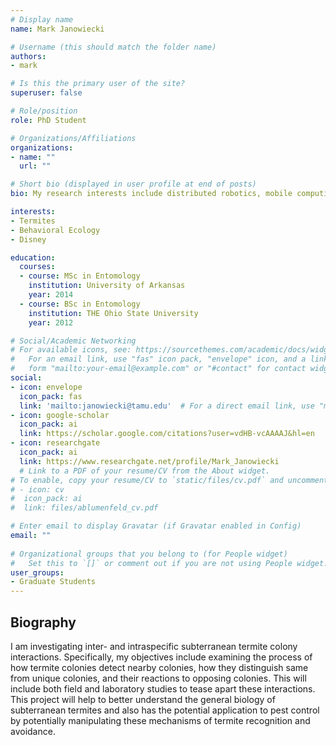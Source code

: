 ```yaml
---
# Display name
name: Mark Janowiecki

# Username (this should match the folder name)
authors:
- mark

# Is this the primary user of the site?
superuser: false

# Role/position
role: PhD Student

# Organizations/Affiliations
organizations:
- name: ""
  url: ""

# Short bio (displayed in user profile at end of posts)
bio: My research interests include distributed robotics, mobile computing and programmable matter.

interests:
- Termites
- Behavioral Ecology
- Disney

education:
  courses:
  - course: MSc in Entomology
    institution: University of Arkansas
    year: 2014
  - course: BSc in Entomology
    institution: THE Ohio State University
    year: 2012

# Social/Academic Networking
# For available icons, see: https://sourcethemes.com/academic/docs/widgets/#icons
#   For an email link, use "fas" icon pack, "envelope" icon, and a link in the
#   form "mailto:your-email@example.com" or "#contact" for contact widget.
social:
- icon: envelope
  icon_pack: fas
  link: 'mailto:janowiecki@tamu.edu'  # For a direct email link, use "mailto:test@example.org".
- icon: google-scholar
  icon_pack: ai
  link: https://scholar.google.com/citations?user=vdHB-vcAAAAJ&hl=en
- icon: researchgate
  icon_pack: ai
  link: https://www.researchgate.net/profile/Mark_Janowiecki
  # Link to a PDF of your resume/CV from the About widget.
# To enable, copy your resume/CV to `static/files/cv.pdf` and uncomment the lines below.  
# - icon: cv
#  icon_pack: ai
#  link: files/ablumenfeld_cv.pdf

# Enter email to display Gravatar (if Gravatar enabled in Config)
email: ""
  
# Organizational groups that you belong to (for People widget)
#   Set this to `[]` or comment out if you are not using People widget.  
user_groups:
- Graduate Students
---
```

## **Biography**

I am investigating inter- and intraspecific subterranean termite colony interactions. Specifically, my objectives include examining the process of how termite colonies detect nearby colonies, how they distinguish same from unique colonies, and their reactions to opposing colonies. This will include both field and laboratory studies to tease apart these interactions. This project will help to better understand the general biology of subterranean termites and also has the potential application to pest control by potentially manipulating these mechanisms of termite recognition and avoidance.
